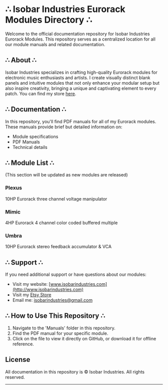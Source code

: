 # ∴ Isobar Industries Eurorack Modules Directory ∴

Welcome to the official documentation repository for Isobar Industries Eurorack Modules. This repository serves as a centralized location for all our module manuals and related documentation.

## ∴ About ∴

Isobar Industries specializes in crafting high-quality Eurorack modules for electronic music enthusiasts and artists. I create visually distinct blank panels and intuitive modules that not only enhance your modular setup but also inspire creativity, bringing a unique and captivating element to every patch.
You can find my store [here]([url](https://isobarindustries.etsy.com)).

## ∴ Documentation ∴

In this repository, you'll find PDF manuals for all of my Eurorack modules. These manuals provide brief but detailed information on:

- Module specifications
- PDF Manuals
- Technical details

## ∴ Module List ∴

(This section will be updated as new modules are released)

### **Plexus**
10HP Eurorack three channel voltage manipulator
### **Mimic**
4HP Eurorack 4 channel color coded buffered multiple
### **Umbra**
10HP Eurorack stereo feedback accumulator & VCA

## ∴ Support ∴

If you need additional support or have questions about our modules:

- Visit my website: [www.isobarindustries.com](http://www.isobarindustries.com)
- Visit my [Etsy Store](https://isobarindustries.etsy.com)
- Email me: isobarindustries@gmail.com

## ∴ How to Use This Repository ∴

1. Navigate to the 'Manuals' folder in this repository.
2. Find the PDF manual for your specific module.
3. Click on the file to view it directly on GitHub, or download it for offline reference.

## License

All documentation in this repository is © Isobar Industries. All rights reserved.

---
